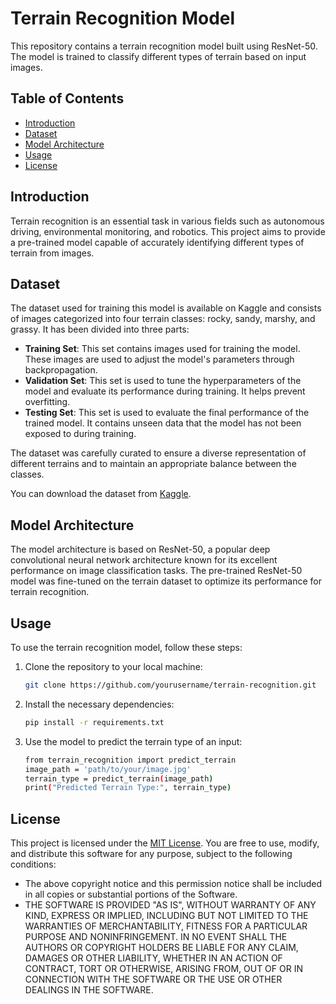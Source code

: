 # Terrain Recognition Model

This repository contains a terrain recognition model built using ResNet-50. The model is trained to classify different types of terrain based on input images.

## Table of Contents

- [Introduction](#introduction)
- [Dataset](#dataset)
- [Model Architecture](#model-architecture)
- [Usage](#usage)
- [License](#license)

## Introduction

Terrain recognition is an essential task in various fields such as autonomous driving, environmental monitoring, and robotics. This project aims to provide a pre-trained model capable of accurately identifying different types of terrain from images.

## Dataset

The dataset used for training this model is available on Kaggle and consists of images categorized into four terrain classes: rocky, sandy, marshy, and grassy. It has been divided into three parts:

- **Training Set**: This set contains images used for training the model. These images are used to adjust the model's parameters through backpropagation.
- **Validation Set**: This set is used to tune the hyperparameters of the model and evaluate its performance during training. It helps prevent overfitting.
- **Testing Set**: This set is used to evaluate the final performance of the trained model. It contains unseen data that the model has not been exposed to during training.

The dataset was carefully curated to ensure a diverse representation of different terrains and to maintain an appropriate balance between the classes.

You can download the dataset from [Kaggle](https://www.kaggle.com/datasets/atharv1610/terrain-recognition).

## Model Architecture

The model architecture is based on ResNet-50, a popular deep convolutional neural network architecture known for its excellent performance on image classification tasks. The pre-trained ResNet-50 model was fine-tuned on the terrain dataset to optimize its performance for terrain recognition.

## Usage

To use the terrain recognition model, follow these steps:

1. Clone the repository to your local machine:
     ```bash
     git clone https://github.com/yourusername/terrain-recognition.git
2. Install the necessary dependencies:
    ```bash
    pip install -r requirements.txt
3. Use the model to predict the terrain type of an input:
     ```bash
    from terrain_recognition import predict_terrain
    image_path = 'path/to/your/image.jpg'
    terrain_type = predict_terrain(image_path)
    print("Predicted Terrain Type:", terrain_type)

## License

This project is licensed under the [MIT License](LICENSE). You are free to use, modify, and distribute this software for any purpose, subject to the following conditions:

- The above copyright notice and this permission notice shall be included in all copies or substantial portions of the Software.
- THE SOFTWARE IS PROVIDED "AS IS", WITHOUT WARRANTY OF ANY KIND, EXPRESS OR IMPLIED, INCLUDING BUT NOT LIMITED TO THE WARRANTIES OF MERCHANTABILITY, FITNESS FOR A PARTICULAR PURPOSE AND NONINFRINGEMENT. IN NO EVENT SHALL THE AUTHORS OR COPYRIGHT HOLDERS BE LIABLE FOR ANY CLAIM, DAMAGES OR OTHER LIABILITY, WHETHER IN AN ACTION OF CONTRACT, TORT OR OTHERWISE, ARISING FROM, OUT OF OR IN CONNECTION WITH THE SOFTWARE OR THE USE OR OTHER DEALINGS IN THE SOFTWARE.

